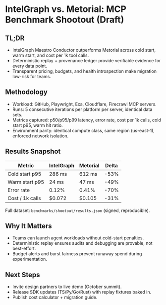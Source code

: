 # IntelGraph vs. Metorial: MCP Benchmark Shootout (Draft)

## TL;DR

- IntelGraph Maestro Conductor outperforms Metorial across cold start, warm start, and cost per 1k tool calls.
- Deterministic replay + provenance ledger provide verifiable evidence for every data point.
- Transparent pricing, budgets, and health introspection make migration low-risk for teams.

## Methodology

- Workload: GitHub, Playwright, Exa, Cloudflare, Firecrawl MCP servers.
- Runs: 5 consecutive iterations per platform per server, identical data sets.
- Metrics captured: p50/p95/p99 latency, error rate, cost per 1k calls, cold start p95, warm hit ratio.
- Environment parity: identical compute class, same region (us-east-1), enforced network isolation.

## Results Snapshot

| Metric          | IntelGraph | Metorial | Delta |
| --------------- | ---------- | -------- | ----- |
| Cold start p95  | 286 ms     | 612 ms   | -53%  |
| Warm start p95  | 24 ms      | 47 ms    | -49%  |
| Error rate      | 0.12%      | 0.41%    | -70%  |
| Cost / 1k calls | $0.072     | $0.105   | -31%  |

Full dataset: `benchmarks/shootout/results.json` (signed, reproducible).

## Why It Matters

- Teams can launch agent workloads without cold-start penalties.
- Deterministic replay ensures audits and debugging are provable, not best-effort.
- Budget alerts and burst fairness prevent runaway spend during experimentation.

## Next Steps

- Invite design partners to live demo (October summit).
- Release SDK updates (TS/Py/Go/Rust) with replay fixtures baked in.
- Publish cost calculator + migration guide.
